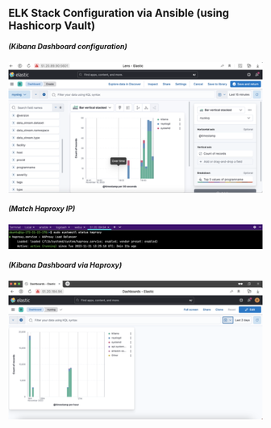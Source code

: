 ## ELK Stack Configuration via Ansible (using Hashicorp Vault)

##### (Kibana Dashboard configuration)
![Kibana Dashboard configuration](screenshots/Configure%20Kibana%20Dashboard.png)

##### (Match Haproxy IP)
![Haproxy (match IP)](screenshots/Haproxy%20(match%20IP).png)

##### (Kibana Dashboard via Haproxy)
![Kibana Dashboard via Haproxy](screenshots/Kibana%20Dashboard%20via%20Haproxy.png)